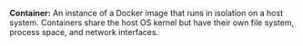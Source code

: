 **Container:**
An instance of a Docker image that runs in isolation on a host system. Containers share the host OS kernel but have their own file system, process space, and network interfaces.
